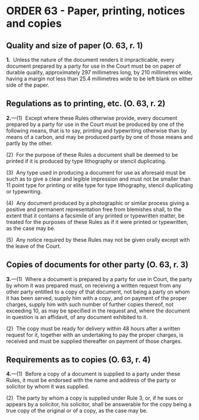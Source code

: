 # ORDER 63 - Paper, printing, notices and copies

## Quality and size of paper (O. 63, r. 1)

**1.**  Unless the nature of the document renders it impracticable, every document prepared by a party for use in the Court must be on paper of durable quality, approximately 297 millimetres long, by 210 millimetres wide, having a margin not less than 25.4 millimetres wide to be left blank on either side of the paper.

## Regulations as to printing, etc. (O. 63, r. 2)

**2.**—(1)  Except where these Rules otherwise provide, every document prepared by a party for use in the Court must be produced by one of the following means, that is to say, printing and typewriting otherwise than by means of a carbon, and may be produced partly by one of those means and partly by the other.



(2)  For the purpose of these Rules a document shall be deemed to be printed if it is produced by type lithography or stencil duplicating.



(3)  Any type used in producing a document for use as aforesaid must be such as to give a clear and legible impression and must not be smaller than 11 point type for printing or elite type for type lithography, stencil duplicating or typewriting.



(4)  Any document produced by a photographic or similar process giving a positive and permanent representation free from blemishes shall, to the extent that it contains a facsimile of any printed or typewritten matter, be treated for the purposes of these Rules as if it were printed or typewritten, as the case may be.



(5)  Any notice required by these Rules may not be given orally except with the leave of the Court.

## Copies of documents for other party (O. 63, r. 3)

**3.**—(1)  Where a document is prepared by a party for use in Court, the party by whom it was prepared must, on receiving a written request from any other party entitled to a copy of that document, not being a party on whom it has been served, supply him with a copy, and on payment of the proper charges, supply him with such number of further copies thereof, not exceeding 10, as may be specified in the request and, where the document in question is an affidavit, of any document exhibited to it.



(2)  The copy must be ready for delivery within 48 hours after a written request for it, together with an undertaking to pay the proper charges, is received and must be supplied thereafter on payment of those charges.

## Requirements as to copies (O. 63, r. 4)

**4.**—(1)  Before a copy of a document is supplied to a party under these Rules, it must be endorsed with the name and address of the party or solicitor by whom it was supplied.



(2)  The party by whom a copy is supplied under Rule 3, or, if he sues or appears by a solicitor, his solicitor, shall be answerable for the copy being a true copy of the original or of a copy, as the case may be.
